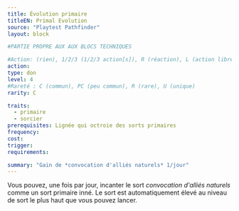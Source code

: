 ```yaml
---
title: Évolution primaire
titleEN: Primal Evolution
source: "Playtest Pathfinder"
layout: block

#PARTIE PROPRE AUX AUX BLOCS TECHNIQUES

#Action: (rien), 1/2/3 (1/2/3 action[s]), R (réaction), L (action libre)
action: 
type: don
level: 4
#Rareté : C (commun), PC (peu commun), R (rare), U (unique)
rarity: C

traits:
  - primaire
  - sorcier
prerequisites: Lignée qui octroie des sorts primaires
frequency: 
cost:
trigger: 
requirements: 

summary: "Gain de *convocation d'alliés naturels* 1/jour"
---
```


Vous pouvez, une fois par jour, incanter le sort *convocation d'alliés naturels* comme un sort primaire inné. Le sort est automatiquement élevé au niveau de sort le plus haut que vous pouvez lancer.